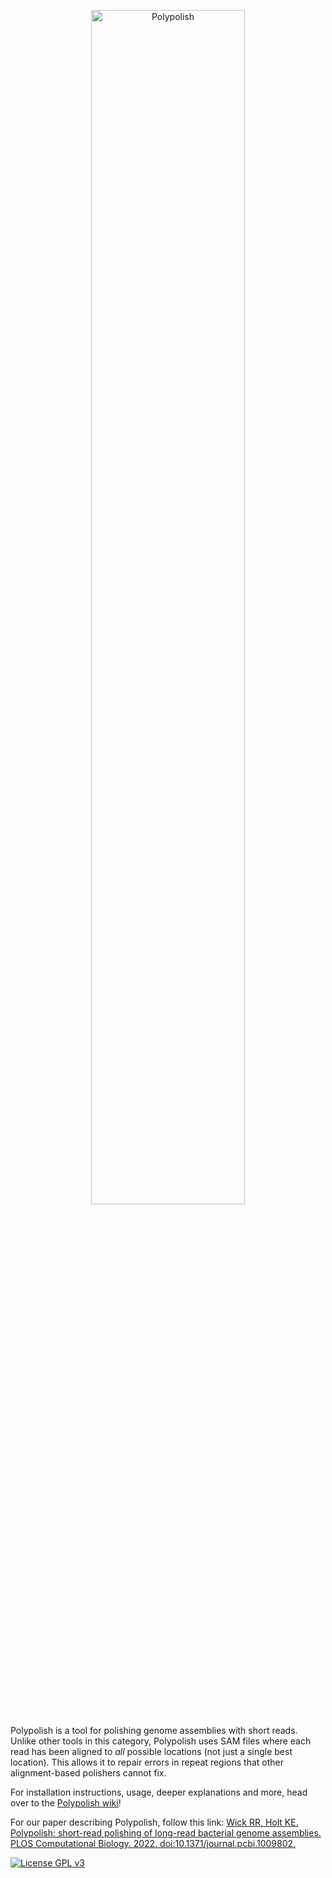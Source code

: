 <p align="center"><img src="images/logo_transparent.png" alt="Polypolish" width="70%"></p>

Polypolish is a tool for polishing genome assemblies with short reads. Unlike other tools in this category, Polypolish uses SAM files where each read has been aligned to _all_ possible locations (not just a single best location). This allows it to repair errors in repeat regions that other alignment-based polishers cannot fix.

For installation instructions, usage, deeper explanations and more, head over to the [Polypolish wiki](https://github.com/rrwick/Polypolish/wiki)!

For our paper describing Polypolish, follow this link: [Wick RR, Holt KE. Polypolish: short-read polishing of long-read bacterial genome assemblies. PLOS Computational Biology. 2022. doi:10.1371/journal.pcbi.1009802.](https://doi.org/10.1371/journal.pcbi.1009802)

[![License GPL v3](https://img.shields.io/badge/license-GPL%20v3-blue.svg)](https://www.gnu.org/licenses/gpl-3.0.en.html)
